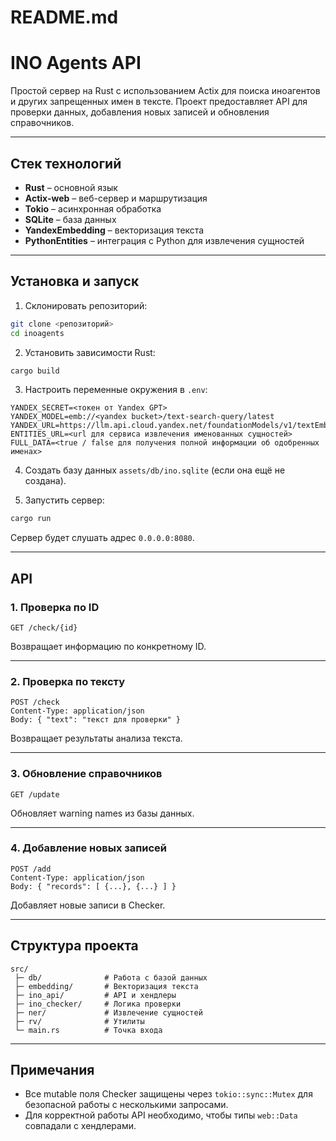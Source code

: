 # README.md

# INO Agents API

Простой сервер на Rust с использованием Actix для поиска иноагентов и других запрещенных имен в тексте. Проект предоставляет API для проверки данных, добавления новых записей и обновления справочников.

---

## Стек технологий

* **Rust** – основной язык
* **Actix-web** – веб-сервер и маршрутизация
* **Tokio** – асинхронная обработка
* **SQLite** – база данных
* **YandexEmbedding** – векторизация текста
* **PythonEntities** – интеграция с Python для извлечения сущностей

---

## Установка и запуск

1. Склонировать репозиторий:

```bash
git clone <репозиторий>
cd inoagents
```

2. Установить зависимости Rust:

```bash
cargo build
```

3. Настроить переменные окружения в `.env`:

```
YANDEX_SECRET=<токен от Yandex GPT>
YANDEX_MODEL=emb://<yandex bucket>/text-search-query/latest
YANDEX_URL=https://llm.api.cloud.yandex.net/foundationModels/v1/textEmbedding
ENTITIES_URL=<url для сервиса извлечения именованных сущностей>
FULL_DATA=<true / false для получения полной информации об одобренных именах>
```

4. Создать базу данных `assets/db/ino.sqlite` (если она ещё не создана).

5. Запустить сервер:

```bash
cargo run
```

Сервер будет слушать адрес `0.0.0.0:8080`.

---

## API

### 1. Проверка по ID

```
GET /check/{id}
```

Возвращает информацию по конкретному ID.

---

### 2. Проверка по тексту

```
POST /check
Content-Type: application/json
Body: { "text": "текст для проверки" }
```

Возвращает результаты анализа текста.

---

### 3. Обновление справочников

```
GET /update
```

Обновляет warning names из базы данных.

---

### 4. Добавление новых записей

```
POST /add
Content-Type: application/json
Body: { "records": [ {...}, {...} ] }
```

Добавляет новые записи в Checker.

---

## Структура проекта

```
src/
 ├─ db/              # Работа с базой данных
 ├─ embedding/       # Векторизация текста
 ├─ ino_api/         # API и хендлеры
 ├─ ino_checker/     # Логика проверки
 ├─ ner/             # Извлечение сущностей
 ├─ rv/              # Утилиты
 └─ main.rs          # Точка входа
```

---

## Примечания

* Все mutable поля Checker защищены через `tokio::sync::Mutex` для безопасной работы с несколькими запросами.
* Для корректной работы API необходимо, чтобы типы `web::Data` совпадали с хендлерами.
